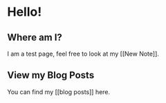 <link rel="stylesheet" href="https://fonts.googleapis.com/css?family=Source+Sans+Pro">

# Hello!
## Where am I?

I am a test page, feel free to look at my [[New Note]].

## View my Blog Posts
You can find my [[blog posts]] here.
